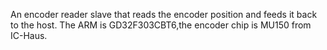 An encoder reader slave that reads the encoder position and feeds it back to the host.
The ARM is GD32F303CBT6,the encoder chip is MU150 from IC-Haus.
